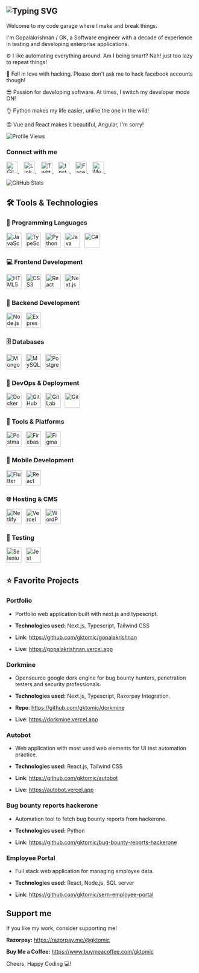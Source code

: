
## ![Typing SVG](https://readme-typing-svg.demolab.com?font=Roboto&weight=500&size=30&duration=2000&pause=1000&color=F85C4D&center=false&vCenter=true&random=true&width=500&height=50&lines=Developer+%F0%9F%92%BB+;Automation+Tester+%F0%9F%94%8E+;Bug+Bounty+Hunter+%F0%9F%90%9E+;Open+Source+Enthusiast+%F0%9F%98%89+)

Welcome to my code garage where I make and break things.

I'm Gopalakrishnan / GK, a Software engineer with a decade of experience in testing and developing enterprise
applications.

⚙️ I like automating everything around. Am I being smart? Nah! just too lazy to repeat things!

🥰 Fell in love with hacking. Please don't ask me to hack facebook accounts though!

😎 Passion for developing software. At times, I switch my developer mode ON!

👌 Python makes my life easier, unlike the one in the wild!

😍 Vue and React makes it beautiful, Angular, I'm sorry!

![Profile Views](https://komarev.com/ghpvc/?username=gkcodez&style=for-the-badge&color=red)

### Connect with me

<p align="left">
  <a href="https://github.com/gktomic" target="_blank">
    <img src="https://cdn.jsdelivr.net/npm/simple-icons@v9/icons/github.svg" alt="GitHub" width="30" height="30"/>
  </a>&nbsp;&nbsp;
  <a href="https://linkedin.com/in/gktomic" target="_blank">
    <img src="https://cdn.jsdelivr.net/npm/simple-icons@v9/icons/linkedin.svg" alt="LinkedIn" width="30" height="30"/>
  </a>&nbsp;&nbsp;
  <a href="https://twitter.com/gktomic" target="_blank">
    <img src="https://cdn.jsdelivr.net/npm/simple-icons@v9/icons/twitter.svg" alt="Twitter" width="30" height="30"/>
  </a>&nbsp;&nbsp;
  <a href="https://instagram.com/gktomic" target="_blank">
    <img src="https://cdn.jsdelivr.net/npm/simple-icons@v9/icons/instagram.svg" alt="Instagram" width="30" height="30"/>
  </a>&nbsp;&nbsp;
  <a href="https://facebook.com/gktomic" target="_blank">
    <img src="https://cdn.jsdelivr.net/npm/simple-icons@v9/icons/facebook.svg" alt="Facebook" width="30" height="30"/>
  </a>&nbsp;&nbsp;
  <a href="https://medium.com/@gktomic" target="_blank">
    <img src="https://cdn.jsdelivr.net/npm/simple-icons@v9/icons/medium.svg" alt="Medium" width="30" height="30"/>
  </a>&nbsp;&nbsp;
</p>

![GitHub Stats](https://github-readme-stats.vercel.app/api?username=gktomic&show_icons=true&theme=aura_dark)


## 🛠️ Tools & Technologies

### 🚀 Programming Languages
<div align="left">
  <img src="https://cdn.jsdelivr.net/gh/devicons/devicon/icons/javascript/javascript-original.svg" width="40" title="JavaScript"/>&nbsp;&nbsp;
  <img src="https://cdn.jsdelivr.net/gh/devicons/devicon/icons/typescript/typescript-original.svg" width="40" title="TypeScript"/>&nbsp;&nbsp;
  <img src="https://cdn.jsdelivr.net/gh/devicons/devicon/icons/python/python-original.svg" width="40" title="Python"/>&nbsp;&nbsp;
  <img src="https://cdn.jsdelivr.net/gh/devicons/devicon/icons/java/java-original.svg" width="40" title="Java"/>&nbsp;&nbsp;
<img src="https://cdn.jsdelivr.net/gh/devicons/devicon/icons/csharp/csharp-original.svg" width="40" title="C#" />&nbsp;&nbsp;
</div>

### 💻 Frontend Development
<div align="left">
  <img src="https://cdn.jsdelivr.net/gh/devicons/devicon/icons/html5/html5-original.svg" width="40" title="HTML5"/>&nbsp;&nbsp;
  <img src="https://cdn.jsdelivr.net/gh/devicons/devicon/icons/css3/css3-original.svg" width="40" title="CSS3"/>&nbsp;&nbsp;
  <img src="https://cdn.jsdelivr.net/gh/devicons/devicon/icons/react/react-original.svg" width="40" title="React"/>&nbsp;&nbsp;
  <img src="https://cdn.jsdelivr.net/gh/devicons/devicon/icons/nextjs/nextjs-original-wordmark.svg" width="40" title="Next.js"/>&nbsp;&nbsp;
</div>

### 🔧 Backend Development
<div align="left">
  <img src="https://cdn.jsdelivr.net/gh/devicons/devicon/icons/nodejs/nodejs-original.svg" width="40" title="Node.js"/>&nbsp;&nbsp;
  <img src="https://cdn.jsdelivr.net/gh/devicons/devicon/icons/express/express-original.svg" width="40" title="Express"/>&nbsp;&nbsp;
</div>

### 🗄️ Databases
<div align="left">
  <img src="https://cdn.jsdelivr.net/gh/devicons/devicon/icons/mongodb/mongodb-original.svg" width="40" title="MongoDB"/>&nbsp;&nbsp;
  <img src="https://cdn.jsdelivr.net/gh/devicons/devicon/icons/mysql/mysql-original.svg" width="40" title="MySQL"/>&nbsp;&nbsp;
  <img src="https://cdn.jsdelivr.net/gh/devicons/devicon/icons/postgresql/postgresql-original.svg" width="40" title="PostgreSQL"/>&nbsp;&nbsp;
</div>

### 🚢 DevOps & Deployment
<div align="left">
  <img src="https://cdn.jsdelivr.net/gh/devicons/devicon/icons/docker/docker-original.svg" width="40" title="Docker"/>&nbsp;&nbsp;
  <img src="https://cdn.jsdelivr.net/gh/devicons/devicon/icons/github/github-original.svg" width="40" title="GitHub"/>&nbsp;&nbsp;
  <img src="https://cdn.jsdelivr.net/gh/devicons/devicon/icons/gitlab/gitlab-original.svg" width="40" title="GitLab"/>&nbsp;&nbsp;
  <img src="https://cdn.jsdelivr.net/gh/devicons/devicon/icons/git/git-original.svg" width="40" title="Git"/>&nbsp;&nbsp;
</div>

### 🧰 Tools & Platforms
<div align="left">
  <img src="https://cdn.jsdelivr.net/gh/devicons/devicon/icons/postman/postman-original.svg" width="40" title="Postman"/>&nbsp;&nbsp;
  <img src="https://cdn.jsdelivr.net/gh/devicons/devicon/icons/firebase/firebase-plain.svg" width="40" title="Firebase"/>&nbsp;&nbsp;
  <img src="https://cdn.jsdelivr.net/gh/devicons/devicon/icons/figma/figma-original.svg" width="40" title="Figma"/>&nbsp;&nbsp;
</div>

### 📱 Mobile Development
<div align="left">
  <img src="https://cdn.jsdelivr.net/gh/devicons/devicon/icons/flutter/flutter-original.svg" width="40" title="Flutter"/>&nbsp;&nbsp;
  <img src="https://cdn.jsdelivr.net/gh/devicons/devicon/icons/react/react-original.svg" width="40" title="React Native"/>&nbsp;&nbsp;
</div>

### 🌐 Hosting & CMS
<div align="left">
  <img src="https://cdn.jsdelivr.net/gh/devicons/devicon/icons/netlify/netlify-original.svg" width="40" title="Netlify"/>&nbsp;&nbsp;
  <img src="https://cdn.jsdelivr.net/gh/devicons/devicon/icons/vercel/vercel-original.svg" width="40" title="Vercel"/>&nbsp;&nbsp;
  <img src="https://cdn.jsdelivr.net/gh/devicons/devicon/icons/wordpress/wordpress-plain.svg" width="40" title="WordPress"/>&nbsp;&nbsp;
</div>

### 🧪 Testing
<div align="left">
  <img src="https://cdn.jsdelivr.net/gh/devicons/devicon/icons/selenium/selenium-original.svg" width="40" title="Selenium"/>&nbsp;&nbsp;
  <img src="https://cdn.jsdelivr.net/gh/devicons/devicon/icons/jest/jest-plain.svg" width="40" title="Jest"/>&nbsp;&nbsp;
</div>

## ⭐ Favorite Projects

### Portfolio

- Portfolio web application built with next.js and typescript.

- **Technologies used:** Next.js, Typescript, Tailwind CSS

- **Link**: https://github.com/gktomic/gopalakrishnan
- **Live**: https://gopalakrishnan.vercel.app

### Dorkmine

- Opensource google dork engine for bug bounty hunters, penetration testers and security professionals.

- **Technologies used:** Next.js, Typescript, Razorpay Integration.

- **Repo**: https://github.com/gktomic/dorkmine
- **Live**: https://dorkmine.vercel.app

### Autobot

- Web application with most used web elements for UI test automation practice.

- **Technologies used:** React.js, Tailwind CSS

- **Link**: https://github.com/gktomic/autobot
- **Live**: https://autobot.vercel.app

### Bug bounty reports hackerone

- Automation tool to fetch bug bounty reports from hackerone.

- **Technologies used:** Python

- **Link**: https://github.com/gktomic/bug-bounty-reports-hackerone


### Employee Portal

- Full stack web application for managing employee data.

- **Technologies used:** React, Node.js, SQL server

- **Link**: https://github.com/gktomic/sern-employee-portal

## Support me
If you like my work, consider supporting me!

**Razorpay:** https://razorpay.me/@gktomic

**Buy Me a Coffee:** https://www.buymeacoffee.com/gktomic

Cheers, Happy Coding 💻!



